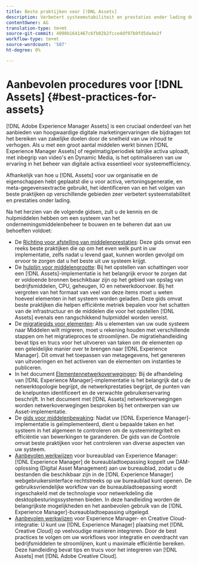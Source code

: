 ```yaml
---
title: Beste praktijken voor [!DNL Assets]
description: Verbetert systeemstabiliteit en prestaties onder lading door beste praktijken te identificeren en te volgen die van uw plaatsing en configuratie afhangen.
contentOwner: AG
translation-type: tm+mt
source-git-commit: 4090b1641467c6fb02b2fcce4df97b9fd5da4e2f
workflow-type: tm+mt
source-wordcount: '507'
ht-degree: 0%

---
```



# Aanbevolen procedures voor [!DNL Assets] {#best-practices-for-assets}

[!DNL Adobe Experience Manager Assets] is een cruciaal onderdeel van het aanbieden van hoogwaardige digitale marketingervaringen die bijdragen tot het bereiken van zakelijke doelen door de snelheid van uw inhoud te verhogen. Als u met een groot aantal middelen werkt binnen [!DNL Experience Manager Assets] of regelmatig/periodiek talrijke activa uploadt, met inbegrip van video&#39;s en Dynamic Media, is het optimaliseren van uw ervaring in het beheer van digitale activa essentieel voor systeemefficiency.

Afhankelijk van hoe u [!DNL Assets] voor uw organisatie en de eigenschappen hebt geplaatst die u voor activa, vertoningsgeneratie, en meta-gegevensextractie gebruikt, het identificeren van en het volgen van beste praktijken op verschillende gebieden zeer verbetert systeemstabiliteit en prestaties onder lading.

Na het herzien van de volgende gidsen, zult u de kennis en de hulpmiddelen hebben om een systeem van het ondernemingsmiddelenbeheer te bouwen en te beheren dat aan uw behoeften voldoet:

* De [Richting voor afstelling van middelenprestaties](/help/assets/performance-tuning-guidelines.md): Deze gids omvat een reeks beste praktijken die op om het even welk punt in uw implementatie, zelfs nadat u levend gaat, kunnen worden gevolgd om ervoor te zorgen dat u het beste uit uw systeem krijgt.
* De [hulplijn voor middelengrootte](/help/assets/assets-sizing-guide.md): Bij het opstellen van schattingen voor een [!DNL Assets]-implementatie is het belangrijk ervoor te zorgen dat er voldoende bronnen beschikbaar zijn op het gebied van opslag van bedrijfsmiddelen, CPU, geheugen, IO en netwerkdoorvoer. Bij het vergroten van het formaat van veel van deze items moet u weten hoeveel elementen in het systeem worden geladen. Deze gids omvat beste praktijken die helpen efficiënte metriek bepalen voor het schatten van de infrastructuur en de middelen die voor het opstellen [!DNL Assets] evenals een rangschikkend hulpmiddel worden vereist.
* De [migratiegids voor elementen](/help/assets/assets-migration-guide.md): Als u elementen van uw oude systeem naar Middelen wilt migreren, moet u rekening houden met verschillende stappen om het migratieproces te stroomlijnen. De migratiehandleiding bevat tips en trucs voor het uitvoeren van taken om de elementen op een geleidelijke manier over te brengen naar [!DNL Experience Manager]. Dit omvat het toepassen van metagegevens, het genereren van uitvoeringen en het activeren van de elementen om instanties te publiceren.
* In het document [Elementennetwerkoverwegingen](/help/assets/assets-network-considerations.md): Bij de afhandeling van [!DNL Experience Manager]-implementatie is het belangrijk dat u de netwerktopologie begrijpt, de netwerkprestaties begrijpt, de punten van de knelpunten identificeert en de verwachte gebruikerservaring beschrijft. In het document met [!DNL Assets] netwerkoverwegingen worden netwerkoverwegingen besproken bij het ontwerpen van uw Asset-implementatie.
* De [gids voor middelenbewaking](/help/assets/assets-monitoring-best-practices.md): Nadat uw [!DNL Experience Manager]-implementatie is geïmplementeerd, dient u bepaalde taken en het systeem in het algemeen te controleren om de systeemintegriteit en efficiëntie van bewerkingen te garanderen. De gids van de Controle omvat beste praktijken voor het controleren van diverse aspecten van uw systeem.
* [Aanbevolen werkwijzen](https://experienceleague.adobe.com/docs/experience-manager-desktop-app/using/introduction.html) voor bureaublad van Experience Manager:  [!DNL Experience Manager] de bureaubladtoepassing koppelt uw DAM-oplossing (Digital Asset Management) aan uw bureaublad, zodat u de bestanden die beschikbaar zijn in de  [!DNL Experience Manager] webgebruikersinterface rechtstreeks op uw bureaublad kunt openen. De gebruiksvriendelijke workflow van de bureaubladtoepassing wordt ingeschakeld met de technologie voor netwerkdeling die desktopbesturingssystemen bieden. In deze handleiding worden de belangrijkste mogelijkheden en het aanbevolen gebruik van de [!DNL Experience Manager]-bureaubladtoepassing uitgelegd.
* [Aanbevolen werkwijzen](/help/assets/aem-cc-integration-best-practices.md) voor Experience Manager- en Creative Cloud-integratie: U kunt uw  [!DNL Experience Manager] plaatsing met  [!DNL Creative Cloud] op veelvoudige manieren integreren. Door de best practices te volgen om uw workflows voor integratie en overdracht van bedrijfsmiddelen te stroomlijnen, kunt u maximale efficiëntie bereiken. Deze handleiding bevat tips en trucs voor het integreren van [!DNL Assets] met [!DNL Adobe Creative Cloud].
